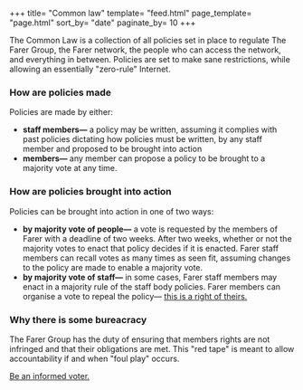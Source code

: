 +++
title= "Common law"
template= "feed.html"
page_template= "page.html"
sort_by= "date"
paginate_by= 10
+++

The Common Law is a collection of all policies set in place to regulate The Farer Group, the Farer network, the people who can access the network, and everything in between. Policies are set to make sane restrictions, while allowing an essentially "zero-rule" Internet.

### How are policies made
Policies are made by either:
  - **staff members—** a policy may be written, assuming it complies with past policies dictating how policies must be written, by any staff member and proposed to be brought into action
  - **members—** any member can propose a policy to be brought to a majority vote at any time.

### How are policies brought into action
Policies can be brought into action in one of two ways:
  - **by majority vote of people—** a vote is requested by the members of Farer with a deadline of two weeks. After two weeks, whether or not the majority votes to enact that policy decides if it is enacted. Farer staff members can recall votes as many times as seen fit, assuming changes to the policy are made to enable a majority vote.
  - **by majority vote of staff—** in some cases, Farer staff members may enact in a majority rule of the staff body policies. Farer members can organise a vote to repeal the policy— [this is a right of theirs.](/fedlex/2022-001)

### Why there is some bureacracy
The Farer Group has the duty of ensuring that members rights are not infringed and that their obligations are met. This "red tape" is meant to allow accountability if and when "foul play" occurs.

<a href="/vote/be-informed" class="btn">Be an informed voter.</a>
